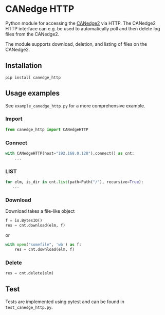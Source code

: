 # CANedge HTTP
Python module for accessing the [CANedge2](https://www.csselectronics.com/screen/product/can-lin-logger-wifi-canedge2/language/en) via HTTP. The CANedge2 HTTP interface can e.g. be used to automatically poll and then delete log files from the CANedge2. 

The module supports download, deletion, and listing of files on the CANedge2.

## Installation
```
pip install canedge_http
```

## Usage examples
See `example_canedge_http.py` for a more comprehensive example.

### Import
```python
from canedge_http import CANedgeHTTP
```

### Connect
```python
with CANedgeHTTP(host="192.168.0.128").connect() as cnt:
    ...
```

### LIST
```python
for elm, is_dir in cnt.list(path=Path("/"), recursive=True):
   ...
```

### Download
Download takes a file-like object

```python
f = io.BytesIO()
res = cnt.download(elm, f)
```
or
```python
with open("somefile", 'wb') as f:
    res = cnt.download(elm, f)
```

### Delete
```python
res = cnt.delete(elm)
```

## Test
Tests are implemented using pytest and can be found in `test_canedge_http.py`.